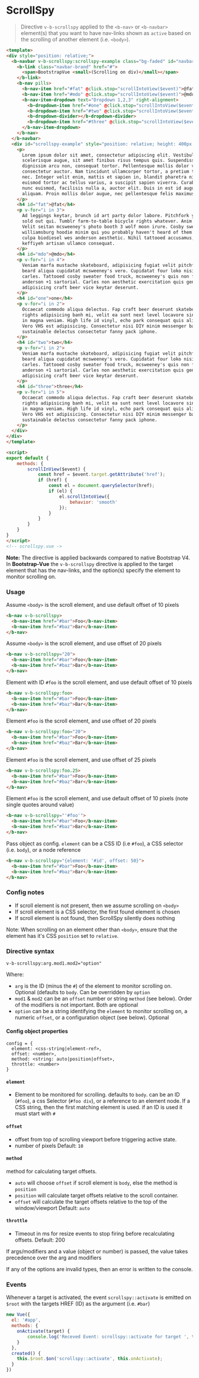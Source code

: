 # ScrollSpy

> Directive `v-b-scrollspy` applied to the `<b-nav>` or `<b-navbar>` element(s) that
you want to have nav-links shown as `active` based on the scrolling of another
element (i.e. `<body>`).

```html
<template>
<div style="position: relative;">
  <b-navbar v-b-scrollspy:scrollspy-example class="bg-faded" id="navbar-example">
    <b-link class="navbar-brand" href="#">
      <span>BootstrapVue <small>(Scrolling on div)</small></span>
    </b-link>
    <b-nav pills>
      <b-nav-item href="#fat" @click.stop="scrollIntoView($event)">@fat</b-nav-item>
      <b-nav-item href="#mdo" @click.stop="scrollIntoView($event)">@mdo</b-nav-item>
      <b-nav-item-dropdown text="Dropdown 1,2,3" right-alignment>
        <b-dropdown-item href="#one" @click.stop="scrollIntoView($event)">one</b-dropdown-item>
        <b-dropdown-item href="#two" @click.stop="scrollIntoView($event)">two</b-dropdown-item>
        <b-dropdown-divider></b-dropdown-divider>
        <b-dropdown-item href="#three" @click.stop="scrollIntoView($event)">three</b-dropdown-item>
      </b-nav-item-dropdown>
    </b-nav>
  </b-navbar>
  <div id="scrollspy-example" style="position: relative; height: 400px; overflow-y: scroll;">
    <p>
      Lorem ipsum dolor sit amet, consectetur adipiscing elit. Vestibulum sollicitudin
      scelerisque augue, sit amet finibus risus tempus quis. Suspendisse id est faucibus,
      dignissim arcu non, consequat tortor. Pellentesque mollis dolor vitae tellus
      consectetur auctor. Nam tincidunt ullamcorper tortor, a pretium tellus efficitur
      nec. Integer velit enim, mattis et sapien in, blandit pharetra nisi. Suspendisse
      euismod tortor ac tellus varius, a suscipit sapien viverra. Curabitur non
      nunc euismod, facilisis nulla a, auctor elit. Duis in est id augue scelerisque
      aliquam. Proin mollis dolor augue, nec pellentesque felis maximus nec.
    </p>
    <h4 id="fat">@fat</h4>
    <p v-for="i in 3">
      Ad leggings keytar, brunch id art party dolor labore. Pitchfork yr enim lo-fi before they
      sold out qui. Tumblr farm-to-table bicycle rights whatever. Anim keffiyeh carles cardigan.
      Velit seitan mcsweeney's photo booth 3 wolf moon irure. Cosby sweater lomo jean shorts,
      williamsburg hoodie minim qui you probably haven't heard of them et cardigan trust fund
      culpa biodiesel wes anderson aesthetic. Nihil tattooed accusamus, cred irony biodiesel
      keffiyeh artisan ullamco consequat.
    </p>
    <h4 id="mdo">@mdo</h4>
    <p v-for="i in 4">
      Veniam marfa mustache skateboard, adipisicing fugiat velit pitchfork beard. Freegan
      beard aliqua cupidatat mcsweeney's vero. Cupidatat four loko nisi, ea helvetica nulla
      carles. Tattooed cosby sweater food truck, mcsweeney's quis non freegan vinyl. Lo-fi wes
      anderson +1 sartorial. Carles non aesthetic exercitation quis gentrify. Brooklyn
      adipisicing craft beer vice keytar deserunt.
    </p>
    <h4 id="one">one</h4>
    <p v-for="i in 2">
      Occaecat commodo aliqua delectus. Fap craft beer deserunt skateboard ea. Lomo bicycle
      rights adipisicing banh mi, velit ea sunt next level locavore single-origin coffee
      in magna veniam. High life id vinyl, echo park consequat quis aliquip banh mi pitchfork.
      Vero VHS est adipisicing. Consectetur nisi DIY minim messenger bag. Cred ex in,
      sustainable delectus consectetur fanny pack iphone.
    </p>
    <h4 id="two">two</h4>
    <p v-for="i in 2">
      Veniam marfa mustache skateboard, adipisicing fugiat velit pitchfork beard. Freegan
      beard aliqua cupidatat mcsweeney's vero. Cupidatat four loko nisi, ea helvetica nulla
      carles. Tattooed cosby sweater food truck, mcsweeney's quis non freegan vinyl. Lo-fi wes
      anderson +1 sartorial. Carles non aesthetic exercitation quis gentrify. Brooklyn
      adipisicing craft beer vice keytar deserunt.
    </p>
    <h4 id="three">three</h4>
    <p v-for="i in 5">
      Occaecat commodo aliqua delectus. Fap craft beer deserunt skateboard ea. Lomo bicycle
      rights adipisicing banh mi, velit ea sunt next level locavore single-origin coffee
      in magna veniam. High life id vinyl, echo park consequat quis aliquip banh mi pitchfork.
      Vero VHS est adipisicing. Consectetur nisi DIY minim messenger bag. Cred ex in,
      sustainable delectus consectetur fanny pack iphone.
    </p>
  </div>
</div>
</template>

<script>
export default {
    methods: {
        scrollInView($event) {
            const href = $event.target.getAttribute('href');
            if (href) {
                const el = document.querySelector(href);
                if (el) {
                    el.scrollIntoView({
                        behavior: 'smooth'
                    });
                }
            }
        }
    }
}
</script>
<!-- scrollspy.vue ->
```

**Note:** The directive is applied backwards compared to native Bootstrap V4.
In **Bootstrap-Vue** the `v-b-scrollspy` directive is applied to the target
element that has the nav-links, and the option(s) specify the element to
monitor scrolling on.

### Usage
Assume `<body>` is the scroll element, and use default offset of 10 pixels
```html
<b-nav v-b-scrollspy>
  <b-nav-item href="#bar">Foo</b-nav-item>
  <b-nav-item href="#baz">Bar</b-nav-item>
</b-nav>

```

Assume `<body>` is the scroll element, and use offset of 20 pixels
```html
<b-nav v-b-scrollspy="20">
  <b-nav-item href="#bar">Foo</b-nav-item>
  <b-nav-item href="#baz">Bar</b-nav-item>
</b-nav>
```

Element with ID `#foo` is the scroll element, and use default offset of 10 pixels
```html
<b-nav v-b-scrollspy:foo>
  <b-nav-item href="#bar">Foo</b-nav-item>
  <b-nav-item href="#baz">Bar</b-nav-item>
</b-nav>
```

Element `#foo` is the scroll element, and use offset of 20 pixels
```html
<b-nav v-b-scrollspy:foo="20">
  <b-nav-item href="#bar">Foo</b-nav-item>
  <b-nav-item href="#baz">Bar</b-nav-item>
</b-nav>
```

Element  `#foo` is the scroll element, and use offset of 25 pixels
```html
<b-nav v-b-scrollspy:foo.25>
  <b-nav-item href="#bar">Foo</b-nav-item>
  <b-nav-item href="#baz">Bar</b-nav-item>
</b-nav>
```

Element `#foo` is the scroll element, and use default offset of 10 pixels
(note single quotes around value)
```html
<b-nav v-b-scrollspy="'#foo'">
  <b-nav-item href="#bar">Foo</b-nav-item>
  <b-nav-item href="#baz">Bar</b-nav-item>
</b-nav>
```

Pass object as config. `element` can be a CSS ID (i.e `#foo`), a CSS
selector (i.e. `body`), or a node reference
```html
<b-nav v-b-scrollspy="{element: '#id', offset: 50}">
  <b-nav-item href="#bar">Foo</b-nav-item>
  <b-nav-item href="#baz">Bar</b-nav-item>
</b-nav>
```

### Config notes
- If scroll element is not present, then we assume scrolling on `<body>`
- If scroll element is a CSS selector, the first found element is chosen
- If scroll element is not found, then ScrollSpy silently does nothing

Note: When scrolling on an element other than `<body>`, ensure that the element has
it's CSS `position` set to `relative`.

### Directive syntax
```
v-b-scrollspy:arg.mod1.mod2="option"
```
Where:
- `arg` is the ID (minus the `#`) of the element to monitor scrolling on. Optional
(defaults to `body`. Can be overridden by `option`
- `mod1` & `mod2` can be an `offset` number or string `method` (see below). Order of
the modifiers is not important. Both are optional
- `option` can be a string identifying the `element` to monitor scrolling on,
a numeric `offset`, or a configuration object (see below). Optional

#### Config object properties
```
config = {
  element: <css-string|element-ref>,
  offset: <number>,
  method: <string: auto|position|offset>,
  throttle: <number>
}
```

#### `element`
- Element to be monitored for scrolling. defaults to `body`. can be an ID (`#foo`), a css Selector (`#foo div`), or a reference to an element node. If a CSS string, then the first matching element is used. if an ID is used it must start with `#`

#### `offset`
- offset from top of scrolling viewport before triggering active state.
- number of pixels
Default: `10`

#### `method`
method for calculating target offsets.
 - `auto` will choose `offset` if  scroll element is `body`, else the method is `position`
 - `position` will calculate target offsets relative to the scroll container.
 - `offset` will calculate the target offsets relative to the top of the window/viewport
Default: `auto`

#### `throttle`
- Timeout in ms for resize events to stop firing before recalculating offsets.
Default: 200

If args/modifiers and a value (object or number) is passed, the value takes precedence over the arg and modifiers

If any of the options are invalid types, then an error is written to the console.

### Events
Whenever a target is activated, the event `scrollspy::activate` is emitted on `$root` with the
targets HREF (ID) as the argument (i.e. `#bar`)

```js
new Vue({
  el: '#app',
  methods: {
  	onActivate(target) {
    	console.log('Receved Event: scrollspy::activate for target ', target);
    }
  },
  created() {
  	this.$root.$on('scrollspy::activate', this.onActivate);
  }
})
```
